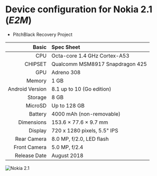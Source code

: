 Device configuration for Nokia 2.1  (_E2M_)
=====================================================
- PitchBlack Recovery Project

Basic   | Spec Sheet
-------:|:-------------------------
CPU     | Octa-core 1.4 GHz Cortex-A53
CHIPSET | Qualcomm MSM8917 Snapdragon 425
GPU     | Adreno 308
Memory  | 1 GB
Android Version | 8.1 up to 10 (Go edition)
Storage | 8 GB
MicroSD | Up to 128 GB
Battery | 4000 mAh (non-removable)
Dimensions | 153.6 × 77.6 × 9.7 mm
Display | 720 x 1280 pixels, 5.5" IPS
Rear Camera  | 8.0 MP, f/2.0, LED flash
Front Camera | 5.0 MP, f/2.4
Release Date | August 2018

![Nokia 2.1](https://fdn2.gsmarena.com/vv/pics/nokia/nokia-21-1.jpg "Nokia 2.1")
